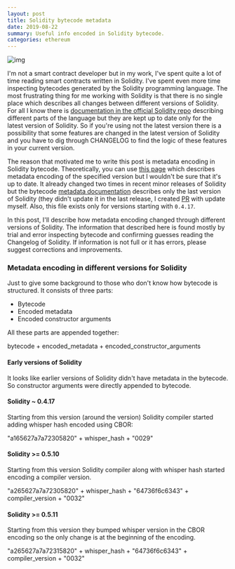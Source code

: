 ```yaml
---
layout: post
title: Solidity bytecode metadata
date: 2019-08-22
summary: Useful info encoded in Solidity bytecode.
categories: ethereum
---
```


![img](https://i.imgur.com/1PaYI35.jpg)

I'm not a smart contract developer but in my work, I've spent quite a lot of time reading smart contracts written in Solidity. I've spent even more time inspecting bytecodes generated by the Solidity programming language. The most frustrating thing for me working with Solidity is that there is no single place which describes all changes between different versions of Solidity. For all I know there is [documentation in the official Solidity repo](https://github.com/ethereum/solidity/tree/develop/docs) describing different parts of the language but they are kept up to date only for the latest version of Solidity. So if you're using not the latest version there is a possibility that some features are changed in the latest version of Solidity and you have to dig through CHANGELOG to find the logic of these features in your current version.

The reason that motivated me to write this post is metadata encoding in Solidity bytecode. Theoretically, you can use [this page](https://solidity.readthedocs.io/en/v0.5.9/metadata.html) which describes metadata encoding of the specified version but I wouldn't be sure that it's up to date. It already changed two times in recent minor releases of Solidity but the bytecode [metadata documentation](https://github.com/ethereum/solidity/blob/develop/docs/metadata.rst) describes only the last version of Solidity (they didn't update it in the last release, I created [PR](https://github.com/ethereum/solidity/blob/develop/docs/metadata.rst) with update myself. Also, this file exists only for versions starting with `0.4.17`.

In this post, I'll describe how metadata encoding changed through different versions of Solidity. The information that described here is found mostly by trial and error inspecting bytecode and confirming guesses reading the Changelog of Solidity. If information is not full or it has errors, please suggest corrections and improvements.

### Metadata encoding in different versions for Solidity

Just to give some background to those who don't know how bytecode is structured. It consists of three parts:

- Bytecode
- Encoded metadata
- Encoded constructor arguments

All these parts are appended together:

bytecode + encoded_metadata + encoded_constructor_arguments

#### Early versions of Solidity

It looks like earlier versions of Solidity didn't have metadata in the bytecode. So constructor arguments were directly appended to bytecode.

#### Solidity ~ 0.4.17

Starting from this version (around the version) Solidity compiler started adding whisper hash encoded using CBOR:

"a165627a7a72305820" + whisper_hash + "0029"

#### Solidity >= 0.5.10

Starting from this version Solidity compiler along with whisper hash started encoding a compiler version.

"a265627a7a72305820" + whisper_hash + "64736f6c6343" + compiler_version + "0032"

#### Solidity >= 0.5.11

Starting from this version they bumped whisper version in the CBOR encoding so the only change is at the beginning of the encoding.

"a265627a7a72315820" + whisper_hash + "64736f6c6343" + compiler_version + "0032"
